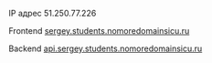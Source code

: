 IP адрес 51.250.77.226

Frontend [sergey.students.nomoredomainsicu.ru](https://sergey.students.nomoredomainsicu.ru)

Backend [api.sergey.students.nomoredomainsicu.ru](https://api.sergey.students.nomoredomainsicu.ru)

